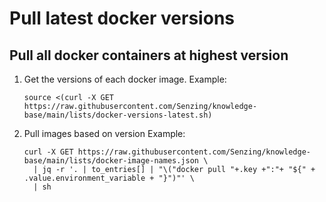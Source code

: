# Pull latest docker versions

## Pull all docker containers at highest version

1. Get the versions of each docker image.
   Example:

    ```console
    source <(curl -X GET https://raw.githubusercontent.com/Senzing/knowledge-base/main/lists/docker-versions-latest.sh)
    ```

1. Pull images based on version
   Example:

    ```console
    curl -X GET https://raw.githubusercontent.com/Senzing/knowledge-base/main/lists/docker-image-names.json \
      | jq -r '. | to_entries[] | "\("docker pull "+.key +":"+ "${" + .value.environment_variable + "}")"' \
      | sh
    ```
